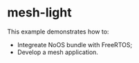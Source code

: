 # mesh-light

This example demonstrates how to:

* Integreate NoOS bundle with FreeRTOS;
* Develop a mesh application.

